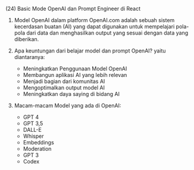 (24) Basic Mode OpenAI dan Prompt Engineer di React

1. Model OpenAI dalam platform OpenAI.com adalah sebuah sistem kecerdasan buatan (AI) yang dapat digunakan untuk mempelajari pola-pola dari data dan menghasilkan output yang sesuai dengan data yang diberikan.

2. Apa keuntungan dari belajar model dan prompt OpenAI? yaitu diantaranya:

   - Meningkatkan Penggunaan Model OpenAI
   - Membangun aplikasi AI yang lebih relevan
   - Menjadi bagian dari komunitas AI
   - Mengoptimalkan output model AI
   - Meningkatkan daya saying di bidang AI

3. Macam-macam Model yang ada di OpenAI:
   - GPT 4
   - GPT 3,5
   - DALL-E
   - Whisper
   - Embeddings
   - Moderation
   - GPT 3
   - Codex
